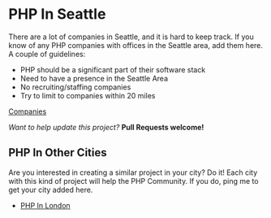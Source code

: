 
# PHP In Seattle

There are a lot of companies in Seattle, and it is hard to keep track. If you 
know of any PHP companies with offices in the Seattle area, add them here. A 
couple of guidelines:

* PHP should be a significant part of their software stack  
* Need to have a presence in the Seattle Area
* No recruiting/staffing companies
* Try to limit to companies within 20 miles

[Companies](companies.md) 
 
_Want to help update this project?_ **Pull Requests welcome!**

## PHP In Other Cities

Are you interested in creating a similar project in your city? Do it! Each city 
with this kind of project will help the PHP Community. If you do, ping me to 
get your city added here.   

* [PHP In London](https://github.com/alister/php-in-london)




